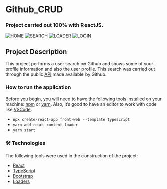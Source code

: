 # Github_CRUD
### Project carried out 100% with ReactJS.

![HOME](https://i.imgur.com/wpMXnyL.png)
![SEARCH](https://i.imgur.com/0YTLMTJ.png)
![LOADER](https://i.imgur.com/6oPkeSH.png)
![LOGIN](https://i.imgur.com/EHSKzRW.png)

## Project Description

This project performs a user search on Github and shows some of your profile information and also the user profile. This search was carried out through the public [API](https://api.github.com/users) made available by Github.

### How to run the application

Before you begin, you will need to have the following tools installed on your machine:
[npm](https://nodejs.org/en/download) or [yarn](https://classic.yarnpkg.com/en/). 
Also, it’s good to have an editor to work with code like [VSCode](https://code.visualstudio.com/).

* ``` npx create-react-app front-web --template typescript ```
* ``` yarn add react-content-loader ```
* ``` yarn start ```


### 🛠 Technologies

The following tools were used in the construction of the project:

- [React](https://pt-br.reactjs.org/)
- [TypeScript](https://www.typescriptlang.org/)
- [Bootstrap](https://getbootstrap.com/)
- [Loaders](https://skeletonreact.com)
